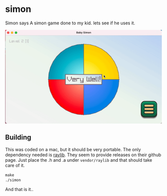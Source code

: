 # simon
Simon says
A simon game done to my kid. lets see if he uses it.

![Simon](https://github.com/RuiVarela/simon/raw/master/demo.gif)

## Building
This was coded on a mac, but it should be very portable.
The only dependency needed is [raylib](https://www.raylib.com/). They seem to provide releases on their github page.
Just place the .h and .a under `vendor/raylib` and that should take care of it.

```
make
./simon
```
And that is it..

